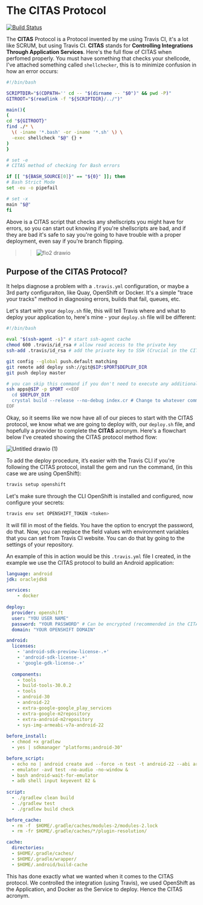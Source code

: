 # The CITAS Protocol 

[![Build Status](https://app.travis-ci.com/Montana/citas-protocol.svg?branch=master)](https://app.travis-ci.com/Montana/citas-protocol)

The **CITAS** Protocol is a Protocol invented by me using Travis CI, it's a lot like SCRUM, but using Travis CI. **CITAS** stands for **Controlling Integrations Through Application Services**. Here's the full flow of CITAS when perfomed properly. You must have something that checks your shellcode, I've attached something called `shellchecker`, this is to minimize confusion in how an error occurs: 

```bash
#!/bin/bash

SCRIPTDIR="$(CDPATH='' cd -- "$(dirname -- "$0")" && pwd -P)"
GITROOT="$(readlink -f "${SCRIPTDIR}/../")"

main(){
(
cd "${GITROOT}"
find ./* \
  \( -iname '*.bash' -or -iname '*.sh' \) \
  -exec shellcheck "$@" {} +
)
}

# set -e 
# CITAS method of checking for Bash errors

if [[ "${BASH_SOURCE[0]}" == "${0}" ]]; then
# Bash Strict Mode
set -eu -o pipefail

# set -x
main "$@"
fi
```
Above is a CITAS script that checks any shellscripts you might have for errors, so you can start out knowing if you're shellscripts are bad, and if they are bad it's safe to say you're going to have trouble with a proper deployment, even say if you're branch flipping.

>>![flo2 drawio](https://user-images.githubusercontent.com/20936398/142931905-59b78a52-fd78-4a75-9386-7826b1d63488.png)


## Purpose of the CITAS Protocol?


It helps diagnose a problem with a `.travis.yml` configuration, or maybe a 3rd party configuraiton, like Quay, OpenShift or Docker. It's a simple "trace your tracks" method in diagnosing errors, builds that fail, queues, etc. 

Let's start with your `deploy.sh` file, this will tell Travis where and what to deploy your application to, here's mine - your `deploy.sh` file will be different: 

```bash
#!/bin/bash

eval "$(ssh-agent -s)" # start ssh-agent cache
chmod 600 .travis/id_rsa # allow read access to the private key
ssh-add .travis/id_rsa # add the private key to SSH (Crucial in the CITAS Protocol) 

git config --global push.default matching
git remote add deploy ssh://git@$IP:$PORT$DEPLOY_DIR
git push deploy master

# you can skip this command if you don't need to execute any additional commands after deploying.
ssh apps@$IP -p $PORT <<EOF
  cd $DEPLOY_DIR
  crystal build --release --no-debug index.cr # Change to whatever commands you need!
EOF
```
Okay, so it seems like we now have all of our pieces to start with the CITAS protocol, we know what we are going to deploy with, our `deploy.sh` file, and hopefully a provider to complete the **CITAS** acronym. Here's a flowchart below I've created showing the CITAS protocol method flow:

![Untitled drawio (1)](https://user-images.githubusercontent.com/20936398/142917731-c446cba0-17ba-4215-9201-4fa920616312.png)

To add the deploy procedure, it’s easier with the Travis CLI if you're following the CITAS protocol, install the gem and run the command, (in this case we are using OpenShift):

```bash
travis setup openshift
```

Let's make sure through the CLI OpenShift is installed and configured, now configure your secrets: 

```bash
travis env set OPENSHIFT_TOKEN <token>
```

It will fill in most of the fields. You have the option to encrypt the password, do that. Now, you can replace the field values with environment variables that you can set from Travis CI website. You can do that by going to the settings of your repository.

An example of this in action would be this `.travis.yml` file I created, in the example we use the CITAS protocol to build an Android application: 

```yaml
language: android
jdk: oraclejdk8

services: 
    - docker 
    
deploy:
  provider: openshift
  user: "YOU USER NAME"
  password: "YOUR PASSWORD" # Can be encrypted (recommended in the CITAS protocol)
  domain: "YOUR OPENSHIFT DOMAIN"

android:
  licenses:
    - 'android-sdk-preview-license-.+'
    - 'android-sdk-license-.+'
    - 'google-gdk-license-.+'
 
  components:
    - tools
    - build-tools-30.0.2
    - tools
    - android-30
    - android-22
    - extra-google-google_play_services
    - extra-google-m2repository
    - extra-android-m2repository
    - sys-img-armeabi-v7a-android-22
 
before_install:
  - chmod +x gradlew
  - yes | sdkmanager "platforms;android-30"

before_script:
  - echo no | android create avd --force -n test -t android-22 --abi armeabi-v7a
  - emulator -avd test -no-audio -no-window &
  - bash android-wait-for-emulator
  - adb shell input keyevent 82 &
  
script:
  - ./gradlew clean build
  - ./gradlew test
  - ./gradlew build check

before_cache:
  - rm -f  $HOME/.gradle/caches/modules-2/modules-2.lock
  - rm -fr $HOME/.gradle/caches/*/plugin-resolution/

cache:
  directories:
  - $HOME/.gradle/caches/
  - $HOME/.gradle/wrapper/
  - $HOME/.android/build-cache
```
This has done exactly what we wanted when it comes to the CITAS protocol. We controlled the integration (using Travis), we used OpenShift as the Application, and Docker as the Service to deploy. Hence the CITAS acronym. 
